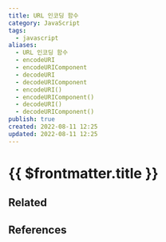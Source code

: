 ```yaml
---
title: URL 인코딩 함수
category: JavaScript
tags:
  - javascript
aliases:
  - URL 인코딩 함수
  - encodeURI
  - encodeURIComponent
  - decodeURI
  - decodeURIComponent
  - encodeURI()
  - encodeURIComponent()
  - decodeURI()
  - decodeURIComponent()
publish: true
created: 2022-08-11 12:25
updated: 2022-08-11 12:25
---
```


# {{ $frontmatter.title }}

## Related

## References
